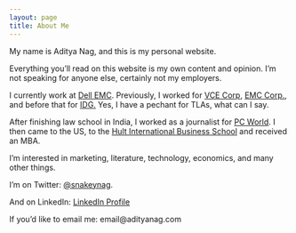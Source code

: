 ```yaml
---
layout: page
title: About Me
---
```



						

<p>My name is Aditya Nag, and this is my personal website. 
<p>Everything you&#8217;ll read on this website is my own content and opinion. I&#8217;m not speaking for anyone else, certainly not my employers.</p>
<p>I currently work at <a href="http://www.dellemc.com/" target="_blank">Dell EMC</a>. Previously, I worked for <a href="http://www.VCE.com/" target="_blank">VCE Corp</a>, <a href="http://www.emc.com/" target="_blank">EMC Corp.</a>, and before that for <a href="http://www.idg.com/" target="_blank">IDG.</a> Yes, I have a pechant for TLAs, what can I say.</p>
<p>After finishing law school in India, I worked as a journalist for <a href="http://www.pcworld.com/" target="_blank">PC World</a>. I then came to the US, to the <a href="http://www.hult.edu/" target="_blank">Hult International Business School</a> and received an MBA.</p>
<p>I&#8217;m interested in marketing, literature, technology, economics, and many other things.</p>
<p>I&#8217;m on Twitter: <a href="http://www.twitter.com/snakeynag">@snakeynag</a>.</p>
<p>And on LinkedIn: <a href="http://www.linkedin.com/pub/aditya-nag/1/7a3/364">LinkedIn Profile</a></p>
<p>If you&#8217;d like to email me: email@adityanag.com</p>


